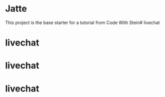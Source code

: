 # Jatte

This project is the base starter for a tutorial from Code With Stein# livechat
# livechat
# livechat
# livechat
